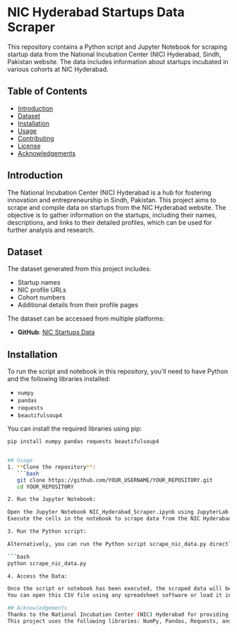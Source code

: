 # NIC Hyderabad Startups Data Scraper

This repository contains a Python script and Jupyter Notebook for scraping startup data from the National Incubation Center (NIC) Hyderabad, Sindh, Pakistan website. The data includes information about startups incubated in various cohorts at NIC Hyderabad.

## Table of Contents
- [Introduction](#introduction)
- [Dataset](#dataset)
- [Installation](#installation)
- [Usage](#usage)
- [Contributing](#contributing)
- [License](#license)
- [Acknowledgements](#acknowledgements)

## Introduction
The National Incubation Center (NIC) Hyderabad is a hub for fostering innovation and entrepreneurship in Sindh, Pakistan. This project aims to scrape and compile data on startups from the NIC Hyderabad website. The objective is to gather information on the startups, including their names, descriptions, and links to their detailed profiles, which can be used for further analysis and research.

## Dataset
The dataset generated from this project includes:
- Startup names
- NIC profile URLs
- Cohort numbers
- Additional details from their profile pages

The dataset can be accessed from multiple platforms:
- **GitHub**: [NIC Startups Data](https://github.com/YOUR_USERNAME/YOUR_REPOSITORY/blob/main/NIC_startups_data.csv)

## Installation
To run the script and notebook in this repository, you'll need to have Python and the following libraries installed:

- `numpy`
- `pandas`
- `requests`
- `beautifulsoup4`

You can install the required libraries using pip:

```bash
pip install numpy pandas requests beautifulsoup4


## Usage
1. **Clone the repository**:
   ```bash
   git clone https://github.com/YOUR_USERNAME/YOUR_REPOSITORY.git
   cd YOUR_REPOSITORY

2. Run the Jupyter Notebook:

Open the Jupyter Notebook NIC_Hyderabad_Scraper.ipynb using JupyterLab or Jupyter Notebook.
Execute the cells in the notebook to scrape data from the NIC Hyderabad website and save it to a CSV file.

3. Run the Python script:

Alternatively, you can run the Python script scrape_nic_data.py directly:

```bash
python scrape_nic_data.py

4. Access the Data:

Once the script or notebook has been executed, the scraped data will be saved as NIC_startups_data.csv in the project directory.
You can open this CSV file using any spreadsheet software or load it into a data analysis tool such as Pandas for further analysis.

## Acknowledgements
Thanks to the National Incubation Center (NIC) Hyderabad for providing access to the startup information.
This project uses the following libraries: NumPy, Pandas, Requests, and BeautifulSoup.
